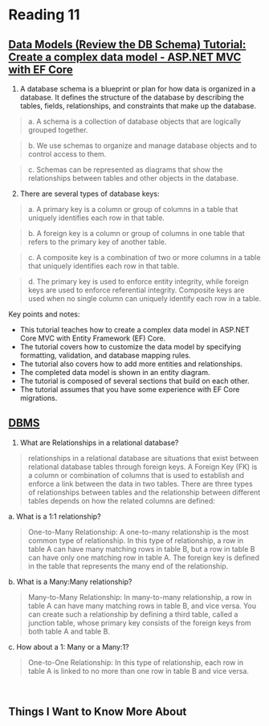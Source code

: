 # Reading 11

## [Data Models (Review the DB Schema) Tutorial: Create a complex data model - ASP.NET MVC with EF Core](https://learn.microsoft.com/en-us/aspnet/core/data/ef-mvc/complex-data-model?view=aspnetcore-2.0)

1. A database schema is a blueprint or plan for how data is organized in a database. It defines the structure of the database by describing the tables, fields, relationships, and constraints that make up the database.

> a. A schema is a collection of database objects that are logically grouped together.

> b. We use schemas to organize and manage database objects and to control access to them.

> c. Schemas can be represented as diagrams that show the relationships between tables and other objects in the database.

2. There are several types of database keys:

> a. A primary key is a column or group of columns in a table that uniquely identifies each row in that table.

> b. A foreign key is a column or group of columns in one table that refers to the primary key of another table.

> c. A composite key is a combination of two or more columns in a table that uniquely identifies each row in that table.

> d. The primary key is used to enforce entity integrity, while foreign keys are used to enforce referential integrity. Composite keys are used when no single column can uniquely identify each row in a table.

Key points and notes:

- This tutorial teaches how to create a complex data model in ASP.NET Core MVC with Entity Framework (EF) Core.
- The tutorial covers how to customize the data model by specifying formatting, validation, and database mapping rules.
- The tutorial also covers how to add more entities and relationships.
- The completed data model is shown in an entity diagram.
- The tutorial is composed of several sections that build on each other.
- The tutorial assumes that you have some experience with EF Core migrations.


## [DBMS](https://www.tutorialspoint.com/dbms/dbms_overview.htm)

1. What are Relationships in a relational database?

> relationships in a relational database are situations that exist between relational database tables through foreign keys. A Foreign Key (FK) is a column or combination of columns that is used to establish and enforce a link between the data in two tables. There are three types of relationships between tables and the relationship between different tables depends on how the related columns are defined:

a. What is a 1:1 relationship?

> One-to-Many Relationship: A one-to-many relationship is the most common type of relationship. In this type of relationship, a row in table A can have many matching rows in table B, but a row in table B can have only one matching row in table A. The foreign key is defined in the table that represents the many end of the relationship.

b. What is a Many:Many relationship?

> Many-to-Many Relationship: In many-to-many relationship, a row in table A can have many matching rows in table B, and vice versa. You can create such a relationship by defining a third table, called a junction table, whose primary key consists of the foreign keys from both table A and table B.

c. How about a 1: Many or a Many:1?

> One-to-One Relationship: In this type of relationship, each row in table A is linked to no more than one row in table B and vice versa.

&nbsp;

## Things I Want to Know More About

